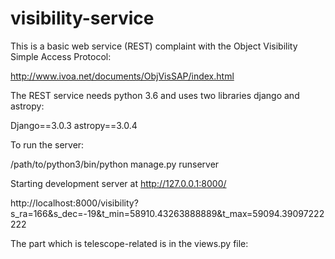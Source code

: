 # visibility-service
This is a basic web service (REST) complaint with the Object Visibility Simple Access Protocol:

http://www.ivoa.net/documents/ObjVisSAP/index.html

The REST service needs python 3.6 and uses two libraries django and astropy:

Django==3.0.3
astropy==3.0.4

To run the server:

/path/to/python3/bin/python manage.py runserver


Starting development server at http://127.0.0.1:8000/

http://localhost:8000/visibility?s_ra=166&s_dec=-19&t_min=58910.43263888889&t_max=59094.39097222222

The part which is telescope-related is in the views.py file:

